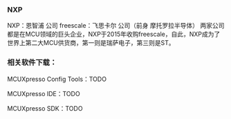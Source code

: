 ### NXP

NXP：恩智浦 公司
freescale：飞思卡尔 公司（前身 摩托罗拉半导体）
两家公司都是在MCU领域的巨头企业，NXP于2015年收购freescale，自此，NXP成为了世界上第二大MCU供货商，第一则是瑞萨电子，第三则是ST。

### 相关软件下载：

MCUXpresso Config Tools：TODO

MCUXpresso IDE：TODO

MCUXpresso SDK：TODO